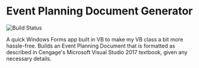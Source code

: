 # Event Planning Document Generator
![Build Status](https://sand-head.visualstudio.com/Miscellaneous/_apis/build/status/GitHub/epd-generator?branchName=master)

A quick Windows Forms app built in VB to make my VB class a bit more hassle-free. Builds an Event Planning Document that is formatted as described in Cengage's Microsoft Visual Studio 2017 textbook, given any necessary details.
